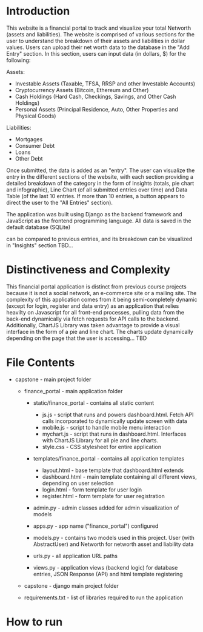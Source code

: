 # Introduction

This website is a financial portal to track and visualize your total Networth (assets and liabilities). The website is comprised of various sections for the user to understand the breakdown of their assets and liabilities in dollar values. Users can upload their net worth data to the database in the "Add Entry" section. In this section, users can input data (in dollars, $) for the following:

Assets:
- Investable Assets (Taxable, TFSA, RRSP and other Investable Accounts) 
- Cryptocurrency Assets (Bitcoin, Ethereum and Other)
- Cash Holdings (Hard Cash, Checkings, Savings, and Other Cash Holdings)
- Personal Assets (Principal Residence, Auto, Other Properties and Physical Goods)

Liabilities:
- Mortgages
- Consumer Debt
- Loans
- Other Debt

Once submitted, the data is added as an "entry". The user can visualize the entry in the different sections of the website, with each section providing a detailed breakdown of the category in the form of Insights (totals, pie chart and infographic), Line Chart (of all submitted entries over time) and Data Table (of the last 10 entries. If more than 10 entries, a button appears to direct the user to the "All Entries" section).

The application was built using Django as the backend framework and JavaScript as the frontend programming language. All data is saved in the default database (SQLite)


can be compared to previous entries, and its breakdown can be visualized in "Insights" section  TBD...

# Distinctiveness and Complexity

This financial portal application is distinct from previous course projects because it is not a social network, an e-commerce site or a mailing site. The complexity of this application comes from it being semi-completely dynamic (except for login, register and data entry) as an application that relies heavilty on Javascript for all front-end processes, pulling data from the back-end dynamically via fetch requests for API calls to the backend. Additionally, ChartJS Library was taken advantage to provide a visual interface in the form of a pie and line chart. The charts update dynamically depending on the page that the user is accessing... TBD

# File Contents

- capstone - main project folder

    - finance_portal - main application folder

        - static/finance_portal - contains all static content
            - js.js - script that runs and powers dashboard.html. Fetch API calls incorporated to dynamically update screen with data
            - mobile.js - script to handle mobile menu interaction
            - mychart.js - script that runs in dashboard.html. Interfaces with ChartJS Library for all pie and line charts.
            - style.css - CSS stylesheet for entire application

        - templates/finance_portal - contains all application templates
            - layout.html - base template that dashboard.html extends
            - dashboard.html - main template containing all different views, depending on user selection
            - login.html - form template for user login
            - register.html - form template for user registration

        - admin.py - admin classes added for admin visualization of models
        - apps.py - app name ("finance_portal") configured 
        - models.py - contains two models used in this project. User (with AbstractUser) and Networth for networth asset and liability data
        - urls.py - all application URL paths
        - views.py - application views (backend logic) for database entries, JSON Response (API) and html template registering

    - capstone - django main project folder

    - requirements.txt - list of libraries required to run the application


# How to run